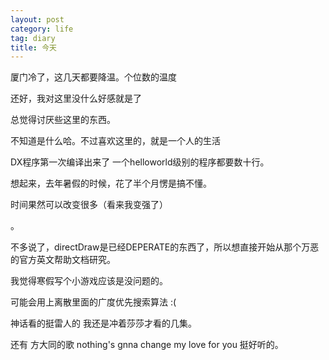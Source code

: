 ```yaml
---
layout: post
category: life
tag: diary
title: 今天
---
```


厦门冷了，这几天都要降温。个位数的温度

还好，我对这里没什么好感就是了

总觉得讨厌些这里的东西。

不知道是什么哈。不过喜欢这里的，就是一个人的生活

DX程序第一次编译出来了 一个helloworld级别的程序都要数十行。

想起来，去年暑假的时候，花了半个月愣是搞不懂。

时间果然可以改变很多（看来我变强了）

。



 不多说了，directDraw是已经DEPERATE的东西了，所以想直接开始从那个万恶的官方英文帮助文档研究。

 我觉得寒假写个小游戏应该是没问题的。

 可能会用上离散里面的广度优先搜索算法 :(



  神话看的挺雷人的  我还是冲着莎莎才看的几集。

  还有 方大同的歌 nothing's gnna change my love for you 挺好听的。
